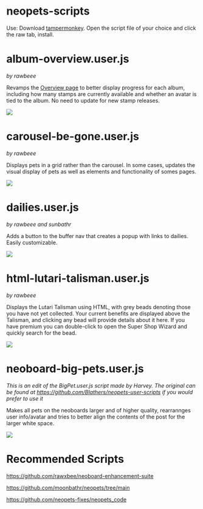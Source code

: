 # neopets-scripts

Use: Download <a href="https://chrome.google.com/webstore/detail/tampermonkey/dhdgffkkebhmkfjojejmpbldmpobfkfo?hl=en">tampermonkey</a>. Open the script file of your choice and click the raw tab, install.

# album-overview.user.js
*by rawbeee*

Revamps the [Overview page](https://www.neopets.com/stamps.phtml?type=progress) to better display progress for each album, including how many stamps are currently available and whether an avatar is tied to the album. No need to update for new stamp releases.

<img src="https://i.imgur.com/5GYK9xZ.png">

# carousel-be-gone.user.js
*by rawbeee*

Displays pets in a grid rather than the carousel. In some cases, updates the visual display of pets as well as elements and functionality of somes pages.

<img src="https://i.imgur.com/NuZyir3.png">

# dailies.user.js
*by rawbeee and sunbathr*

Adds a button to the buffer nav that creates a popup with links to dailies. Easily customizable.

<img src="https://i.imgur.com/vcK62Th.png">

# html-lutari-talisman.user.js
*by rawbeee*

Displays the Lutari Talisman using HTML, with grey beads denoting those you have not yet collected. Your current benefits are displayed above the Talisman, and clicking any bead will provide details about it here. If you have premium you can double-click to open the Super Shop Wizard and quickly search for the bead.

<img src="https://i.imgur.com/TfUXctZ.png">

# neoboard-big-pets.user.js
*This is an edit of the BigPet.user.js script made by Harvey. The original can be found at https://github.com/Blathers/neopets-user-scripts if you would prefer to use it*

Makes all pets on the neoboards larger and of higher quality, rearrannges user info/avatar and tries to better align the contents of the post for the larger white space. 

<img src="https://i.imgur.com/Tkp64rj.png">

# Recommended Scripts

https://github.com/rawxbee/neoboard-enhancement-suite

https://github.com/moonbathr/neopets/tree/main

https://github.com/neopets-fixes/neopets_code

